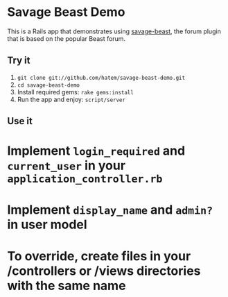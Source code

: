 # Savage Beast Demo

This is a Rails app that demonstrates using [savage-beast](http://github.com/wbharding/savage-beast), 
the forum plugin that is based on the popular Beast forum.

## Try it

1. `git clone git://github.com/hatem/savage-beast-demo.git`
2. `cd savage-beast-demo`
3. Install required gems: `rake gems:install`
4. Run the app and enjoy: `script/server`

## Use it

# Implement `login_required` and `current_user` in your `application_controller.rb`
# Implement `display_name` and `admin?` in user model
# To override, create files in your /controllers or /views directories with the same name